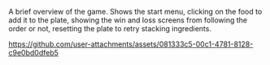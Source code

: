 A brief overview of the game. Shows the start menu, clicking on the food to add it to the plate, showing the win and loss screens from following the order or not, resetting the plate to retry stacking ingredients. 

https://github.com/user-attachments/assets/081333c5-00c1-4781-8128-c9e0bd0dfeb5

